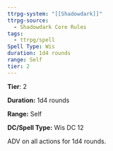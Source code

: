 ```yaml
---
ttrpg-system: "[[Shadowdark]]"
ttrpg-source:
  - Shadowdark Core Rules
tags:
  - ttrpg/spell
Spell Type: Wis
duration: 1d4 rounds
range: Self
tier: 2
---
```

**Tier**: 2

**Duration:** 1d4 rounds

**Range:** Self

**DC/Spell Type:** Wis DC 12

ADV on all actions for 1d4 rounds. 